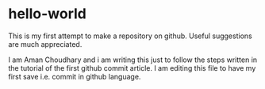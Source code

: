 # hello-world
This is my first attempt to make a repository on github. Useful suggestions are much appreciated.

I am Aman Choudhary and i am writing this just to follow the steps written in the tutorial of the first github commit article.
I am editing this file to have my first save i.e. commit in github language.
